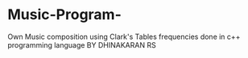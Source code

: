 # Music-Program-
Own Music composition using Clark's Tables frequencies done in c++ programming language
BY DHINAKARAN RS

